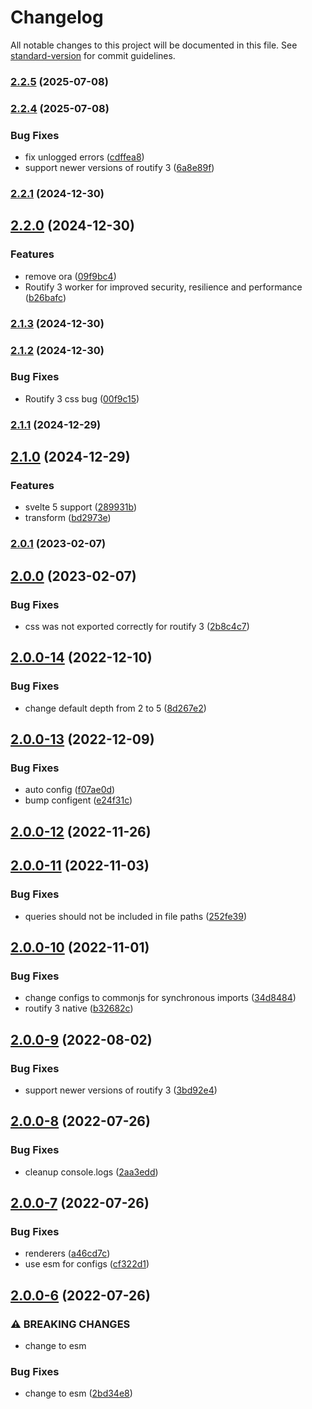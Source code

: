 # Changelog

All notable changes to this project will be documented in this file. See [standard-version](https://github.com/conventional-changelog/standard-version) for commit guidelines.

### [2.2.5](https://github.com/roxiness/spank/compare/v2.2.4...v2.2.5) (2025-07-08)

### [2.2.4](https://github.com/roxiness/spank/compare/v2.2.1...v2.2.4) (2025-07-08)


### Bug Fixes

* fix unlogged errors ([cdffea8](https://github.com/roxiness/spank/commit/cdffea8538ffd5be60b5008279d387cac74b520c))
* support newer versions of routify 3 ([6a8e89f](https://github.com/roxiness/spank/commit/6a8e89f089587d92407236b377f10ce2ac02163a))

### [2.2.1](https://github.com/roxiness/spank/compare/v2.2.0...v2.2.1) (2024-12-30)

## [2.2.0](https://github.com/roxiness/spank/compare/v2.1.3...v2.2.0) (2024-12-30)


### Features

* remove ora ([09f9bc4](https://github.com/roxiness/spank/commit/09f9bc445ad8fe1a8963ba4f5a765e73588b16c6))
* Routify 3 worker for improved security, resilience and performance ([b26bafc](https://github.com/roxiness/spank/commit/b26bafc55daa4236f04a670cd482eb1711090ccf))

### [2.1.3](https://github.com/roxiness/spank/compare/v2.1.2...v2.1.3) (2024-12-30)

### [2.1.2](https://github.com/roxiness/spank/compare/v2.1.1...v2.1.2) (2024-12-30)


### Bug Fixes

* Routify 3 css bug ([00f9c15](https://github.com/roxiness/spank/commit/00f9c158ba8f4c94ed5236df91ba952ac9e2ce84))

### [2.1.1](https://github.com/roxiness/spank/compare/v2.1.0...v2.1.1) (2024-12-29)

## [2.1.0](https://github.com/roxiness/spank/compare/v2.0.1...v2.1.0) (2024-12-29)


### Features

* svelte 5 support ([289931b](https://github.com/roxiness/spank/commit/289931bedeab037b13b1e21736ae4d53d992a65e))
* transform ([bd2973e](https://github.com/roxiness/spank/commit/bd2973eada3c45510e831bc0782cc1693ab14a2c))

### [2.0.1](https://github.com/roxiness/spank/compare/v2.0.0...v2.0.1) (2023-02-07)

## [2.0.0](https://github.com/roxiness/spank/compare/v2.0.0-14...v2.0.0) (2023-02-07)


### Bug Fixes

* css was not exported correctly for routify 3 ([2b8c4c7](https://github.com/roxiness/spank/commit/2b8c4c7af13e714fd6cfd22c5ddc4b3c4aa15403))

## [2.0.0-14](https://github.com/roxiness/spank/compare/v2.0.0-13...v2.0.0-14) (2022-12-10)


### Bug Fixes

* change default depth from 2 to 5 ([8d267e2](https://github.com/roxiness/spank/commit/8d267e271737a6ac51760db9d2b48b7d6892db15))

## [2.0.0-13](https://github.com/roxiness/spank/compare/v2.0.0-12...v2.0.0-13) (2022-12-09)


### Bug Fixes

* auto config ([f07ae0d](https://github.com/roxiness/spank/commit/f07ae0dc0235acfdc2ffbd68b1ee9dc32ec47c21))
* bump configent ([e24f31c](https://github.com/roxiness/spank/commit/e24f31c7bc2ce7442ad1e2e631a61d21132cc904))

## [2.0.0-12](https://github.com/roxiness/spank/compare/v2.0.0-11...v2.0.0-12) (2022-11-26)

## [2.0.0-11](https://github.com/roxiness/spank/compare/v2.0.0-10...v2.0.0-11) (2022-11-03)


### Bug Fixes

* queries should not be included in file paths ([252fe39](https://github.com/roxiness/spank/commit/252fe393bbe859c6e58cbbaa96b1e296dd5949ed))

## [2.0.0-10](https://github.com/roxiness/spank/compare/v2.0.0-9...v2.0.0-10) (2022-11-01)


### Bug Fixes

* change configs to commonjs for synchronous imports ([34d8484](https://github.com/roxiness/spank/commit/34d8484115af87880bb92fcdca89bebb64716951))
* routify 3 native ([b32682c](https://github.com/roxiness/spank/commit/b32682c38cd69f436124e7dbe4f6150f6bab79aa))

## [2.0.0-9](https://github.com/roxiness/spank/compare/v2.0.0-8...v2.0.0-9) (2022-08-02)


### Bug Fixes

* support newer versions of routify 3 ([3bd92e4](https://github.com/roxiness/spank/commit/3bd92e449fcaafbe1a60376cd07e5962da216538))

## [2.0.0-8](https://github.com/roxiness/spank/compare/v2.0.0-7...v2.0.0-8) (2022-07-26)


### Bug Fixes

* cleanup console.logs ([2aa3edd](https://github.com/roxiness/spank/commit/2aa3edd34f8e062b4cb8f6f836412f1fb27ae726))

## [2.0.0-7](https://github.com/roxiness/spank/compare/v2.0.0-6...v2.0.0-7) (2022-07-26)


### Bug Fixes

* renderers ([a46cd7c](https://github.com/roxiness/spank/commit/a46cd7cfccac3a2c0ebea1f5bd0ce850cf958b22))
* use esm for configs ([cf322d1](https://github.com/roxiness/spank/commit/cf322d114a64183f6dd2ef5f930bf20cddf19172))

## [2.0.0-6](https://github.com/roxiness/spank/compare/v2.0.0-5...v2.0.0-6) (2022-07-26)


### ⚠ BREAKING CHANGES

* change to esm

### Bug Fixes

* change to esm ([2bd34e8](https://github.com/roxiness/spank/commit/2bd34e8300ed666fb7649f28a087df9303800521))

                                                                                                                                                                                                                                                                                                                                                                                                                                                                                                                                                                                                                                                                                                                                                                                                                                                                                                                                                                                                                                                                                                                                                                                                                                                                                                                                                                                                                                                                                                                                                                                                                                                                                                                                                                                                                                                                                                                                                                                                                                                                                                                                                                                                                                                                                               